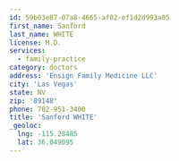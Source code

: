 ```yaml
---
id: 59b03e87-07a8-4665-af02-ef1d2d993a05
first_name: Sanford
last_name: WHITE
license: M.D.
services:
  - family-practice
category: doctors
address: 'Ensign Family Medicine LLC'
city: 'Las Vegas'
state: NV
zip: '89148'
phone: 702-951-3400
title: 'Sanford WHITE'
_geoloc:
  lng: -115.28485
  lat: 36.049095
---
```

